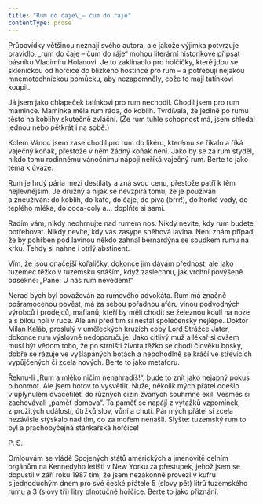 ```yaml
---
title: "Rum do čaje\_– čum do ráje"
contentType: prose
---
```


Průpovídky většinou neznají svého autora, ale jakože výjimka potvrzuje pravidlo, „rum do čaje – čum do ráje“ mohou literární historikové připsat básníku Vladimíru Holanovi. Je to zaklínadlo pro holčičky, které jdou se skleničkou od hořčice do blízkého hostince pro rum – a potřebují nějakou mnemotechnickou pomůcku, aby nezapomněly, cože to mají tatínkovi koupit.

Já jsem jako chlapeček tatínkovi pro rum nechodil. Chodil jsem pro rum mamince. Maminka měla rum ráda, do koblih. Tvrdívala, že jedině po rumu těsto na koblihy skutečně zvláční. (Že rum tuhle schopnost má, jsem shledal jednou nebo pětkrát i na sobě.)

Kolem Vánoc jsem zase chodil pro rum do likéru, kterému se říkalo a říká vaječný koňak, přestože v něm žádný koňak není. Jako by se za rum styděl, nikdo tomu rodinnému vánočnímu nápoji neříká vaječný rum. Berte to jako téma k úvaze.

Rum je hrdý pária mezi destiláty a zná svou cenu, přestože patří k těm nejlevnějším. Je družný a nijak se nevzpírá tomu, že je používán a zneužíván: do koblih, do kafe, do čaje, do piva (brrr!), do horké vody, do teplého mléka, do coca-coly a… doplňte si sami.

Radím vám, nikdy neohrnujte nad rumem nos. Nikdy nevíte, kdy rum budete potřebovat. Nikdy nevíte, kdy vás zasype sněhová lavina. Není znám případ, že by pohřben pod lavinou někdo zahnal bernardýna se soudkem rumu na krku. Tehdy si nahne i otrlý abstinent.

Vím, že jsou onačejší kořaličky, dokonce jim dávám přednost, ale jako tuzemec těžko v tuzemsku snáším, když zaslechnu, jak vrchní povýšeně odsekne: „Pane! U nás rum nevedem!“

Nerad bych byl považován za rumového advokáta. Rum má značně pošramocenou pověst, má za sebou pořádnou aféru vinou podvodných výrobců i prodejců, mafiánů, kteří by měli chodit se železnou koulí na noze a s bílou holí v ruce. Ale ani před tím si nestál společensky nejlépe. Doktor Milan Kaláb, proslulý v uměleckých kruzích coby Lord Strážce Jater, dokonce rum výslovně nedoporučuje. Jako citlivý muž a lékař si ovšem musí být vědom toho, že po strništi života těžko se chodí člověku bosky, dobře se rázuje ve vyšlapaných botách a nepohodlně se kráčí ve střevících vypůjčených či zcela nových. Berte to jako metaforu.

Řeknu-li „Rum a mléko ničím nenahradíš!“, bude to znít jako nejapný pokus o bonmot. Ale jsem hotov to vysvětlit. Nuže, několik mých přátel odešlo v uplynulém dvacetiletí do různých cizin zvaných souhrnně exil. Vesměs si zachovávali „paměť domova“. Ta paměť se napájí z výtažků vzpomínek, z prožitých událostí, útržků slov, vůní a chutí. Pár mých přátel si zcela nezávisle stýskalo nad tím, co za mořem nenašli. Slyšte: tuzemský rum to byl a prachobyčejná stánkařská hořčice!

P. S.

Omlouvám se vládě Spojených států amerických a jmenovitě celním orgánům na Kennedyho letišti v New Yorku za přestupek, jehož jsem se dopustil v září roku 1987 tím, že jsem nezákonně provezl v kufru s jednoduchým dnem pro své české přátele 5 (slovy pět) litrů tuzemského rumu a 3 (slovy tři) litry plnotučné hořčice. Berte to jako přiznání.
